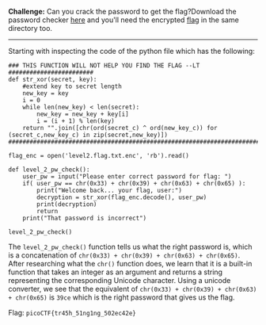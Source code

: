 **Challenge:**
Can you crack the password to get the flag?Download the password checker [here](https://artifacts.picoctf.net/c/15/level2.py) and you'll need the encrypted [flag](https://artifacts.picoctf.net/c/15/level2.flag.txt.enc) in the same directory too.

---
Starting with inspecting the code of the python file which has the following:
```
### THIS FUNCTION WILL NOT HELP YOU FIND THE FLAG --LT ########################
def str_xor(secret, key):
    #extend key to secret length
    new_key = key
    i = 0
    while len(new_key) < len(secret):
        new_key = new_key + key[i]
        i = (i + 1) % len(key)        
    return "".join([chr(ord(secret_c) ^ ord(new_key_c)) for (secret_c,new_key_c) in zip(secret,new_key)])
###############################################################################

flag_enc = open('level2.flag.txt.enc', 'rb').read()

def level_2_pw_check():
    user_pw = input("Please enter correct password for flag: ")
    if( user_pw == chr(0x33) + chr(0x39) + chr(0x63) + chr(0x65) ):
        print("Welcome back... your flag, user:")
        decryption = str_xor(flag_enc.decode(), user_pw)
        print(decryption)
        return
    print("That password is incorrect")

level_2_pw_check()
```
The `level_2_pw_check()` function tells us what the right password is, which is a concatenation of `chr(0x33) + chr(0x39) + chr(0x63) + chr(0x65)`. After researching what the `chr()` function does, we learn that it is a built-in function that takes an integer as an argument and returns a string representing the corresponding Unicode character. Using a unicode converter, we see that the equivalent of `chr(0x33) + chr(0x39) + chr(0x63) + chr(0x65)` is `39ce` which is the right password that gives us the flag.

Flag: `picoCTF{tr45h_51ng1ng_502ec42e}`